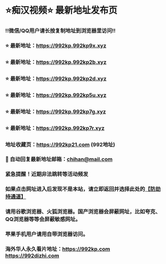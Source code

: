 # ⭐️痴汉视频⭐️ 最新地址发布页

### ‼️微信/QQ用户请长按复制地址到浏览器里访问‼️

### ⭐️ 最新地址：https://992kp.992kp9x.xyz

### ⭐️ 最新地址：https://992kp.992kp2b.xyz

### ⭐️ 最新地址：https://992kp.992kp2d.xyz

### ⭐️ 最新地址：https://992kp.992kp5u.xyz

### ⭐️ 最新地址：https://992kp.992kp7g.xyz

### ⭐️ 最新地址：https://992kp.992kp7r.xyz



### 地址收藏页：https://992kp21.com (992地址)
### 📧 自动回复最新地址邮箱：chihan@mail.com
### 紧急提醒！近期非法跳转等活动频发
### 如果点击网址进入后发现不是本站，请立即返回并选择此处的[【防劫持通道】](https://23.224.130.222:7583)
### 请用谷歌浏览器、火狐浏览器。国产浏览器会屏蔽网址，比如夸克、QQ浏览器等等会屏蔽敏感网址。
### 苹果手机用户请用自带浏览器访问。
### 海外华人永久看片地址：https://992kp.com  https://992dizhi.com
